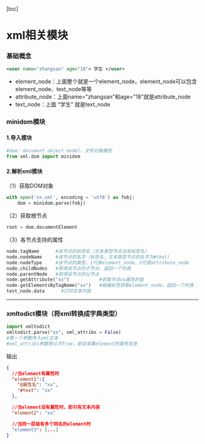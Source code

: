 [toc]
# xml相关模块
### 基础概念
```xml
<user name="zhangsan" age="18"> 学生 </user>
```
* element_node：上面整个就是一个element_node，element_node可以包含element_node、text_node等等
* attribute_node：上面name="zhangsan"和age="18"就是attribute_node
* text_node：上面 “学生” 就是text_node
### minidom模块
#### 1.导入模块
```python
#dom: document object model，文件对象模型
from xml.dom import minidom
```
#### 2.解析xml模块
（1）获取DOM对象
```python
with open('xx.xml', encoding = 'utf8') as fobj:
    dom = minidom.parse(fobj)
```
（2）获取根节点
```python
root = dom.documentElement
```
（3）各节点支持的属性
```python
node.tagName      #该节点的标签名（文本类型节点没有标签名）
node.nodeName     #该节点的名字（标签名，文本类型节点的名字为#text）
node.nodeType     #该节点的类型，1代表element_node，2代表attribute_node
node.childNodes   #获得该节点的子节点，返回一个列表
node.parentNode   #获得该节点的父节点
node.getAttribute("xx")           #获取节点xx属性的值
node.getElementsByTagName("xx")   #根据标签获取element_node，返回一个列表
test_node.data      #打印文本内容
```
***
### xmltodict模块（将xml转换成字典类型）
```python
import xmltodict
xmltodict.parse("xx", xml_attribs = False)     
#第一个参数传入xml文本
#xml_attribs参数默认为True，即会采集element的属性信息
```
输出
```json
{
  //当element有属性时
  "element1":{
    "@属性名": "xx",
    "#text": "xx"
  },

  //当element没有属性时，即只有文本内容
  "element2": "xx"

  //当同一层级有多个同名的element时
  "element3": [...]
}
```
